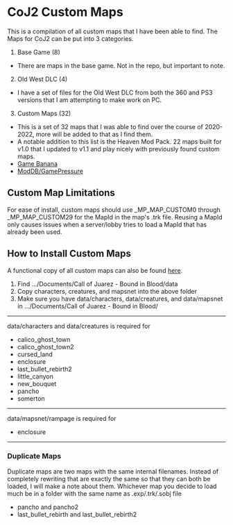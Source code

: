 
# CoJ2 Custom Maps

This is a compilation of all custom maps that I have been able to find.
The Maps for CoJ2 can be put into 3 categories.
1. Base Game (8)
- There are maps in the base game. Not in the repo, but important to note.
2. Old West DLC (4)
- I have a set of files for the Old West DLC from both the 360 and PS3 versions that I am attempting to make work on PC.
3. Custom Maps (32)
 - This is a set of 32 maps that I was able to find over the course of 2020-2022, more will be added to that as I find them.
 - A notable addition to this list is the Heaven Mod Pack. 22 maps built for v1.0 that I updated to v1.1 and play nicely with previously found custom maps.
 - [Game Banana](https://gamebanana.com/games/5341)
 - [ModDB/GamePressure](https://www.gamepressure.com/download.asp?ID=60732)

## Custom Map Limitations
For ease of install, custom maps should use _MP_MAP_CUSTOM0 through _MP_MAP_CUSTOM29 for the MapId in the map's .trk file. Reusing a MapId only causes issues when a server/lobby tries to load a MapId that has already been used.

## How to Install Custom Maps

A functional copy of all custom maps can also be
found [here](https://drive.google.com/file/d/12HkWfwv-7gAKSQzIHQFQ3hJN3iJkNIVp/view?usp=sharing).

1. Find .../Documents/Call of Juarez - Bound in Blood/data
2. Copy characters, creatures, and mapsnet into the above folder
3. Make sure you have data/characters, data/creatures, and data/mapsnet in .../Documents/Call of Juarez - Bound in
   Blood/
---
data/characters and data/creatures is required for
- calico_ghost_town
- calico_ghost_town2
- cursed_land
- enclosure
- last_bullet_rebirth2
- little_canyon
- new_bouquet
- pancho
- somerton
---
data/mapsnet/rampage is required for
- enclosure
---
### Duplicate Maps
Duplicate maps are two maps with the same internal filenames. Instead of completely rewriting that are exactly the same so that they can both be loaded, I will make a note about them. Whichever map you decide to load much be in a folder with the same name as .exp/.trk/.sobj file
- pancho and pancho2
-  last_bullet_rebirth and last_bullet_rebirth2